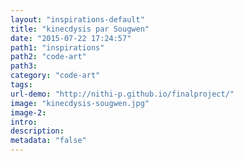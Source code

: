 ```yaml
---
layout: "inspirations-default"
title: "kinecdysis par Sougwen"
date: "2015-07-22 17:24:57"
path1: "inspirations"
path2: "code-art"
path3:
category: "code-art"
tags:
url-demo: "http://nithi-p.github.io/finalproject/"
image: "kinecdysis-sougwen.jpg"
image-2:
intro:
description:
metadata: "false"
---
```

